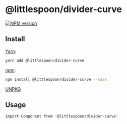 # @littlespoon/divider-curve

[![NPM version](https://img.shields.io/npm/v/@littlespoon/divider-curve.svg)](https://www.npmjs.com/package/@littlespoon/divider-curve)

## Install

[Yarn](https://yarnpkg.com/package/@littlespoon/divider-curve):

```sh
yarn add @littlespoon/divider-curve
```

[npm](https://www.npmjs.com/package/@littlespoon/divider-curve):

```sh
npm install @littlespoon/divider-curve --save
```

[UNPKG](https://unpkg.com/browse/@littlespoon/divider-curve/)

## Usage

```tsx
import Component from '@littlespoon/divider-curve'
```
